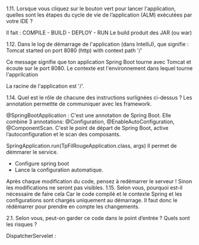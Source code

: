 1.11. Lorsque vous cliquez sur le bouton vert pour lancer l'application, quelles sont les étapes du
cycle de vie de l’application (ALM) exécutées par votre IDE ?

Il fait :
COMPILE - BUILD - DEPLOY - RUN
Le build produit des JAR (ou war)

1.12. Dans le log de démarrage de l'application (dans IntelliJ), que signifie :
Tomcat started on port 8080 (http) with context path '/'

Ce message signifie que ton application Spring Boot tourne avec Tomcat et écoute sur le port 8080. Le contexte est l'environnement dans lequel tourne l'apprilcation

La racine de l'application est '/'.

1.14. Quel est le rôle de chacune des instructions surlignées ci-dessus ?
Les annotation permettte de communiquer avec les framework.

@SpringBootApplication :
C'est une annotation de Spring Boot. Elle combine 3 annotations: @Configuration, @EnableAutoConfiguration,
@ComponentScan.
C'est le point de départ de Spring Boot, active l’autoconfiguration et le scan des composants.

SpringApplication.run(TpFilRougeApplication.class, args)
Il permet de démmarer le service.
 -  Configure spring boot
 - Lance la configuration automatique. 

Après chaque modification du code, pensez à redémarrer le serveur ! Sinon les modifications ne seront
pas visibles.
1.15. Selon vous, pourquoi est-il nécessaire de faire cela
Car le code compilé et le contexte Spring et les configurations sont chargés uniquement au démarrage. 
Il faut donc le rédémarrer pour prendre en compte les changements.


2.1. Selon vous, peut-on garder ce code dans le point d’entrée ? Quels sont les risques ?


DispatcherServelet : 